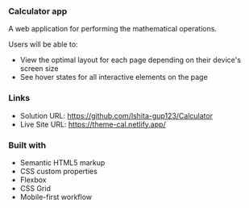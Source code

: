 ### Calculator app 
 A web application for performing the mathematical operations.

Users will be able to:

- View the optimal layout for each page depending on their device's screen size
- See hover states for all interactive elements on the page

### Links

- Solution URL: https://github.com/Ishita-gup123/Calculator
- Live Site URL: https://theme-cal.netlify.app/

### Built with

- Semantic HTML5 markup
- CSS custom properties
- Flexbox
- CSS Grid
- Mobile-first workflow
